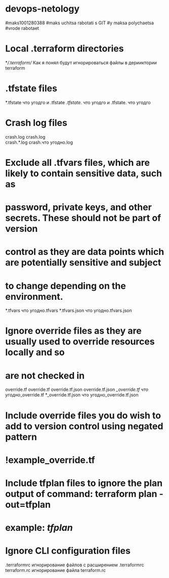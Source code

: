 # devops-netology
#maks1001280388
#maks uchitsa rabotati s GIT
#y maksa polychaetsa
#vrode rabotaet



# Local .terraform directories
**/.terraform/*
Как я понял будут игнорироваться файлы в дерииктории terraform

# .tfstate files
*.tfstate     что угодго и .tfstate
*.tfstate.*    что угодго и .tfstate. что угодго

# Crash log files
crash.log     crash.log  
crash.*.log   crash.что угодно.log

# Exclude all .tfvars files, which are likely to contain sensitive data, such as
# password, private keys, and other secrets. These should not be part of version
# control as they are data points which are potentially sensitive and subject
# to change depending on the environment.
*.tfvars         что угодно.tfvars
*.tfvars.json    что угодно.tfvars.json

# Ignore override files as they are usually used to override resources locally and so
# are not checked in
override.tf           override.tf
override.tf.json      override.tf.json
*_override.tf         что угодно*_override.tf
*_override.tf.json    что угодно_override.tf.json

# Include override files you do wish to add to version control using negated pattern
# !example_override.tf

# Include tfplan files to ignore the plan output of command: terraform plan -out=tfplan
# example: *tfplan*

# Ignore CLI configuration files
.terraformrc      игнорирование файлов с расширением .terraformrc
terraform.rc      игнорирование файла terraform.rc

